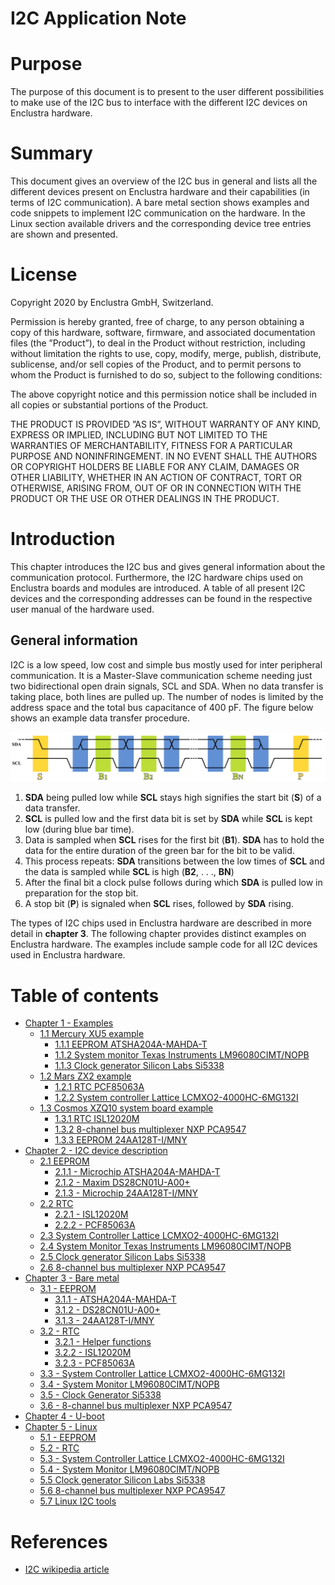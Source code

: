 # I2C Application Note

# Purpose
The purpose of this document is to present to the user different possibilities to make use of the I2C bus to interface with the different I2C devices on Enclustra hardware.

# Summary
This document gives an overview of the I2C bus in general and lists all the different devices present on Enclustra hardware and their capabilities (in terms of I2C communication). A bare metal section shows examples and code snippets to implement I2C communication on the hardware. In the Linux section available drivers and the corresponding device tree entries are shown and presented.

# License
Copyright 2020 by Enclustra GmbH, Switzerland.

Permission is hereby granted, free of charge, to any person obtaining a copy of this hardware, software,
firmware, and associated documentation files (the ”Product”), to deal in the Product without restriction, including
without limitation the rights to use, copy, modify, merge, publish, distribute, sublicense, and/or sell
copies of the Product, and to permit persons to whom the Product is furnished to do so, subject to the
following conditions:

The above copyright notice and this permission notice shall be included in all copies or substantial portions
of the Product.

THE PRODUCT IS PROVIDED ”AS IS”, WITHOUT WARRANTY OF ANY KIND, EXPRESS OR IMPLIED, INCLUDING
BUT NOT LIMITED TO THE WARRANTIES OF MERCHANTABILITY, FITNESS FOR A PARTICULAR PURPOSE
AND NONINFRINGEMENT. IN NO EVENT SHALL THE AUTHORS OR COPYRIGHT HOLDERS BE LIABLE FOR
ANY CLAIM, DAMAGES OR OTHER LIABILITY, WHETHER IN AN ACTION OF CONTRACT, TORT OR OTHERWISE,
ARISING FROM, OUT OF OR IN CONNECTION WITH THE PRODUCT OR THE USE OR OTHER DEALINGS
IN THE PRODUCT.

# Introduction
This chapter introduces the I2C bus and gives general information about the communication protocol. Furthermore, the I2C hardware chips used on Enclustra boards and modules are introduced. A table of all present I2C devices and the corresponding addresses can be found in the respective user manual of the hardware used.

## General information
I2C is a low speed, low cost and simple bus mostly used for inter peripheral communication. It is a Master-Slave communication scheme needing just two bidirectional open drain signals, SCL and SDA. When no data transfer is taking place, both lines are pulled up. The number of nodes is limited by the address space and the total bus capacitance of 400 pF. The figure below shows an example data transfer procedure.

![I2C timing diagram](./figures/i2c_timing.png)

1. **SDA** being pulled low while **SCL** stays high signifies the start bit (**S**) of a data transfer.
2. **SCL** is pulled low and the first data bit is set by **SDA** while **SCL** is kept low (during blue bar time).
3. Data is sampled when **SCL** rises for the first bit (**B1**). **SDA** has to hold the data for the entire duration of the green bar for the bit to be valid.
4. This process repeats: **SDA** transitions between the low times of **SCL** and the data is sampled while **SCL** is high (**B2**, . . ., **BN**)
5. After the final bit a clock pulse follows during which **SDA** is pulled low in preparation for the stop bit.
6. A stop bit (**P**) is signaled when **SCL** rises, followed by **SDA** rising.

The types of I2C chips used in Enclustra hardware are described in more detail in **chapter 3**. The following chapter provides distinct examples on Enclustra hardware. The examples include sample code for all I2C devices used in Enclustra hardware.

# Table of contents
* [Chapter 1 - Examples](./Chapter-1-Examples.md)
    - [1.1 Mercury XU5 example](Chapter-1-Examples.md#11-mercury-xu5-example)
        - [1.1.1 EEPROM ATSHA204A-MAHDA-T](Chapter-1-Examples.md#111-eeprom-atsha204a-mahda-t)
        - [1.1.2 System monitor Texas Instruments LM96080CIMT/NOPB](Chapter-1-Examples.md#112-system-monitor-texas-instruments-lm96080cimt/nopb)
        - [1.1.3 Clock generator Silicon Labs Si5338](Chapter-1-Examples.md#113-clock-generator-silicon-labs-si5338)
    - [1.2 Mars ZX2 example](Chapter-1-Examples.md#12-mars-zx2-example)
        - [1.2.1 RTC PCF85063A](Chapter-1-Examples.md#121-rtc-pcf85063a)
        - [1.2.2 System controller Lattice LCMXO2-4000HC-6MG132I](Chapter-1-Examples.md#122-system-controller-lattice-lcmx02-4000hc-6mg123i)
    - [1.3 Cosmos XZQ10 system board example](Chapter-1-Examples.md#13-cosmos-xzq10-system-board-example)
        - [1.3.1 RTC ISL12020M](Chapter-1-Examples.md#131-rtc-isl12020m)
        - [1.3.2 8-channel bus multiplexer NXP PCA9547](Chapter-1-Examples.md#132-8-channel-bus-multiplexer-nxp-pca9547)
        - [1.3.3 EEPROM 24AA128T-I/MNY](Chapter-1-Examples.md#133-eeprom-24aa128t-i/mny)
* [Chapter 2 - I2C device description](./Chapter-2-I2CDeviceDescription.md)
    - [2.1 EEPROM](Chapter-2-I2CDeviceDescription.md#21-eeprom)
        - [2.1.1 - Microchip ATSHA204A-MAHDA-T](Chapter-2-I2CDeviceDescription.md#211-microchip-atsha204a-mahda-t)
        - [2.1.2 - Maxim DS28CN01U-A00+](Chapter-2-I2CDeviceDescription.md#212-maxim-ds28cn01u-a00+)
        - [2.1.3 - Microchip 24AA128T-I/MNY](Chapter-2-I2CDeviceDescription.md#213-microchip-24aa128t-i/mny)
    - [2.2 RTC](Chapter-2-I2CDeviceDescription.md#22-rtc)
        - [2.2.1 - ISL12020M](Chapter-2-I2CDeviceDescription.md#221-isl12020m)
        - [2.2.2 - PCF85063A](Chapter-2-I2CDeviceDescription.md#222-pcf85063a)
    - [2.3 System Controller Lattice LCMXO2-4000HC-6MG132I](Chapter-2-I2CDeviceDescription.md#23-system-controller-lattice-lcmxo2-4000hc-6mg132i)
    - [2.4 System Monitor Texas Instruments LM96080CIMT/NOPB](Chapter-2-I2CDeviceDescription.md#24-system-monitor-texas-instruments-lm96080cimt/nopb)
    - [2.5 Clock generator Silicon Labs Si5338](Chapter-2-I2CDeviceDescription.md#25-clock-generator-silicon-labs-si5338)
    - [2.6 8-channel bus multiplexer NXP PCA9547](Chapter-2-I2CDeviceDescription.md#26-8-channel-bus-multiplexer-nxp-pca9547)
* [Chapter 3 - Bare metal](./Chapter-3-BareMetal.md)
    - [3.1 - EEPROM](Chapter-3-BareMetal.md#31-eeprom)
        - [3.1.1 - ATSHA204A-MAHDA-T](Chapter-3-BareMetal.md#311-atsha204a-mahda-t)
        - [3.1.2 - DS28CN01U-A00+](Chapter-3-BareMetal.md#312-ds28cn01u-a00+)
        - [3.1.3 - 24AA128T-I/MNY](Chapter-3-BareMetal.md#313-24aa128t-i/mny)
    - [3.2 - RTC](Chapter-3-BareMetal.md#32-rtc)
        - [3.2.1 - Helper functions](Chapter-3-BareMetal.md#321-helper-functions)
        - [3.2.2 - ISL12020M](Chapter-3-BareMetal.md#322-isl12020m)
        - [3.2.3 - PCF85063A](Chapter-3-BareMetal.md#322-pcf85063a)
    - [3.3 - System Controller Lattice LCMXO2-4000HC-6MG132I](Chapter-3-BareMetal.md#33-system-controller-lattice-lcmx02-4000hc-6mg123i)
    - [3.4 - System Monitor LM96080CIMT/NOPB](Chapter-3-BareMetal.md#36-system-monitor-texas-instruments-lm96080cimt/nopb)
    - [3.5 - Clock Generator Si5338](Chapter-3-BareMetal.md#35-clock-generator-si5338)
    - [3.6 - 8-channel bus multiplexer NXP PCA9547](Chapter-3-BareMetal.md#36-8-channel-bus-multiplexer-nxp-pca9547)
* [Chapter 4 - U-boot](./Chapter-4-U-boot.md)
* [Chapter 5 - Linux](./Chapter-5-Linux.md)
    - [5.1 - EEPROM](Chapter-5-Linux.md#51-eeprom)
    - [5.2 - RTC](Chapter-5-Linux.md#52-rtc)
    - [5.3 - System Controller Lattice LCMXO2-4000HC-6MG132I](Chapter-5-Linux.md#53-system-controller-lattice-lcmx02-4000hc-6mg123i)
    - [5.4 - System Monitor LM96080CIMT/NOPB](Chapter-5-Linux.md#54-system-monitor-texas-instruments-lm96080cimt/nopb)
    - [5.5 Clock generator Silicon Labs Si5338](Chapter-5-Linux.md#55-clock-generator-silicon-labs-si5338)
    - [5.6 8-channel bus multiplexer NXP PCA9547](Chapter-5-Linux.md#56-8-channel-bus-multiplexer-nxp-pca9547)
    - [5.7 Linux I2C tools](Chapter-5-Linux.md#57-linux-i2c-tools)

# References
* [I2C wikipedia article](https://en.wikipedia.org/wiki/I%C2%B2C)
